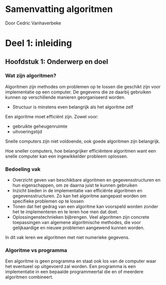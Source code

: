 # Samenvatting algoritmen

Door Cedric Vanhaverbeke

# Deel 1: inleiding

## Hoofdstuk 1: Onderwerp en doel

### Wat zijn algoritmen?

Algoritmen zijn methodes om problemen op te lossen die geschikt
zijn voor implementatie op een computer. De gegevens
die ze daarbij gebruiken kunnen op verschillende manieren
georganiseerd worden.

- Structuur is minstens even belangrijk als het algoritme zelf

Een algoritme moet efficiënt zijn. Zowel voor:

- gebruikte geheugenruimte
- uitvoeringstijd

Snelle computers zijn niet voldoende, ook goede
algoritmen zijn belangrijk.

Hoe sneller computers, hoe belangrijker efficiëntere
algoritmen want een snelle computer kan een ingewikkelder
probleem oplossen.

### Bedoeling vak

- Overzicht geven van beschikbare algoritmen en gegevensstructuren en hun eigenschappen, om ze daarna
  juist te kunnen gebruiken
- Inzicht bieden in de implementatie van efficiënte algoritmen en gegevensstructuren. Zo kan het algoritme
  aangepast worden om specifieke problemen op te lossen
- Tonen dat het gedrag van een algoritme kan voorspeld worden zonder het te implementeren en te leren hoe men dat doet.
- Oplossingenstechnieken bijbrengen. Veel algoritmen zijn concrete toepassingen van algemene algoritmische methodes,
  die voor gelijkaardige en nieuwe problemen aangewend kunnen worden.

In dit vak leren we algoritmen met niet numerieke gegevens.

### Algoritme vs programma

Een algoritme is geen programma en staat ook los van de computer waar het eventueel op uitgevoerd zal worden.
Een programma is een implementatie in een bepaalde programmeertal die en of meerdere algoritmen combineert.
